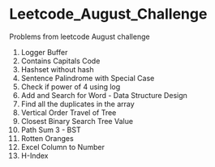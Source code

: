 # Leetcode_August_Challenge
Problems from leetcode August challenge
1. Logger Buffer
2. Contains Capitals Code
3. Hashset without hash
4. Sentence Palindrome with Special Case
5. Check if power of 4 using log
6. Add and Search for Word - Data Structure Design
7. Find all the duplicates in the array
8. Vertical Order Travel of Tree
9. Closest Binary Search Tree Value
10. Path Sum 3 - BST
11. Rotten Oranges
12. Excel Column to Number
13. H-Index
